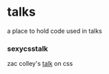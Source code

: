 # talks

a place to hold code used in talks

### sexycsstalk

zac colley's [talk](http://www.zaccolley.com/stuff/sexycsstalk "SEXY CSS TALK") on css